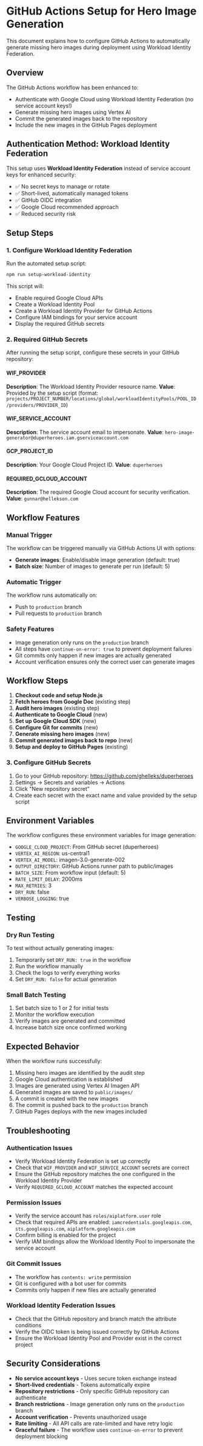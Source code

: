 # GitHub Actions Setup for Hero Image Generation

This document explains how to configure GitHub Actions to automatically generate missing hero images during deployment using Workload Identity Federation.

## Overview

The GitHub Actions workflow has been enhanced to:
- Authenticate with Google Cloud using Workload Identity Federation (no service account keys!)
- Generate missing hero images using Vertex AI
- Commit the generated images back to the repository
- Include the new images in the GitHub Pages deployment

## Authentication Method: Workload Identity Federation

This setup uses **Workload Identity Federation** instead of service account keys for enhanced security:
- ✅ No secret keys to manage or rotate
- ✅ Short-lived, automatically managed tokens
- ✅ GitHub OIDC integration
- ✅ Google Cloud recommended approach
- ✅ Reduced security risk

## Setup Steps

### 1. Configure Workload Identity Federation

Run the automated setup script:
```bash
npm run setup-workload-identity
```

This script will:
- Enable required Google Cloud APIs
- Create a Workload Identity Pool
- Create a Workload Identity Provider for GitHub Actions
- Configure IAM bindings for your service account
- Display the required GitHub secrets

### 2. Required GitHub Secrets

After running the setup script, configure these secrets in your GitHub repository:

#### WIF_PROVIDER
**Description**: The Workload Identity Provider resource name.
**Value**: Provided by the setup script (format: `projects/PROJECT_NUMBER/locations/global/workloadIdentityPools/POOL_ID/providers/PROVIDER_ID`)

#### WIF_SERVICE_ACCOUNT
**Description**: The service account email to impersonate.
**Value**: `hero-image-generator@duperheroes.iam.gserviceaccount.com`

#### GCP_PROJECT_ID
**Description**: Your Google Cloud Project ID.
**Value**: `duperheroes`

#### REQUIRED_GCLOUD_ACCOUNT
**Description**: The required Google Cloud account for security verification.
**Value**: `gunnar@hellekson.com`

## Workflow Features

### Manual Trigger
The workflow can be triggered manually via GitHub Actions UI with options:
- **Generate images**: Enable/disable image generation (default: true)
- **Batch size**: Number of images to generate per run (default: 5)

### Automatic Trigger
The workflow runs automatically on:
- Push to `production` branch
- Pull requests to `production` branch

### Safety Features
- Image generation only runs on the `production` branch
- All steps have `continue-on-error: true` to prevent deployment failures
- Git commits only happen if new images are actually generated
- Account verification ensures only the correct user can generate images

## Workflow Steps

1. **Checkout code and setup Node.js**
2. **Fetch heroes from Google Doc** (existing step)
3. **Audit hero images** (existing step)
4. **Authenticate to Google Cloud** (new)
5. **Set up Google Cloud SDK** (new)
6. **Configure Git for commits** (new)
7. **Generate missing hero images** (new)
8. **Commit generated images back to repo** (new)
9. **Setup and deploy to GitHub Pages** (existing)

### 3. Configure GitHub Secrets

1. Go to your GitHub repository: https://github.com/ghelleks/duperheroes
2. Settings → Secrets and variables → Actions
3. Click "New repository secret"
4. Create each secret with the exact name and value provided by the setup script

## Environment Variables

The workflow configures these environment variables for image generation:
- `GOOGLE_CLOUD_PROJECT`: From GitHub secret (duperheroes)
- `VERTEX_AI_REGION`: us-central1
- `VERTEX_AI_MODEL`: imagen-3.0-generate-002
- `OUTPUT_DIRECTORY`: GitHub Actions runner path to public/images
- `BATCH_SIZE`: From workflow input (default: 5)
- `RATE_LIMIT_DELAY`: 2000ms
- `MAX_RETRIES`: 3
- `DRY_RUN`: false
- `VERBOSE_LOGGING`: true

## Testing

### Dry Run Testing
To test without actually generating images:
1. Temporarily set `DRY_RUN: true` in the workflow
2. Run the workflow manually
3. Check the logs to verify everything works
4. Set `DRY_RUN: false` for actual generation

### Small Batch Testing
1. Set batch size to 1 or 2 for initial tests
2. Monitor the workflow execution
3. Verify images are generated and committed
4. Increase batch size once confirmed working

## Expected Behavior

When the workflow runs successfully:
1. Missing hero images are identified by the audit step
2. Google Cloud authentication is established
3. Images are generated using Vertex AI Imagen API
4. Generated images are saved to `public/images/`
5. A commit is created with the new images
6. The commit is pushed back to the `production` branch
7. GitHub Pages deploys with the new images included

## Troubleshooting

### Authentication Issues
- Verify Workload Identity Federation is set up correctly
- Check that `WIF_PROVIDER` and `WIF_SERVICE_ACCOUNT` secrets are correct
- Ensure the GitHub repository matches the one configured in the Workload Identity Provider
- Verify `REQUIRED_GCLOUD_ACCOUNT` matches the expected account

### Permission Issues
- Verify the service account has `roles/aiplatform.user` role
- Check that required APIs are enabled: `iamcredentials.googleapis.com`, `sts.googleapis.com`, `aiplatform.googleapis.com`
- Confirm billing is enabled for the project
- Verify IAM bindings allow the Workload Identity Pool to impersonate the service account

### Git Commit Issues
- The workflow has `contents: write` permission
- Git is configured with a bot user for commits
- Commits only happen if new files are actually generated

### Workload Identity Federation Issues
- Check that the GitHub repository and branch match the attribute conditions
- Verify the OIDC token is being issued correctly by GitHub Actions
- Ensure the Workload Identity Pool and Provider exist in the correct project

## Security Considerations

- **No service account keys** - Uses secure token exchange instead
- **Short-lived credentials** - Tokens automatically expire
- **Repository restrictions** - Only specific GitHub repository can authenticate
- **Branch restrictions** - Image generation only runs on the `production` branch
- **Account verification** - Prevents unauthorized usage
- **Rate limiting** - All API calls are rate-limited and have retry logic
- **Graceful failure** - The workflow uses `continue-on-error` to prevent deployment blocking